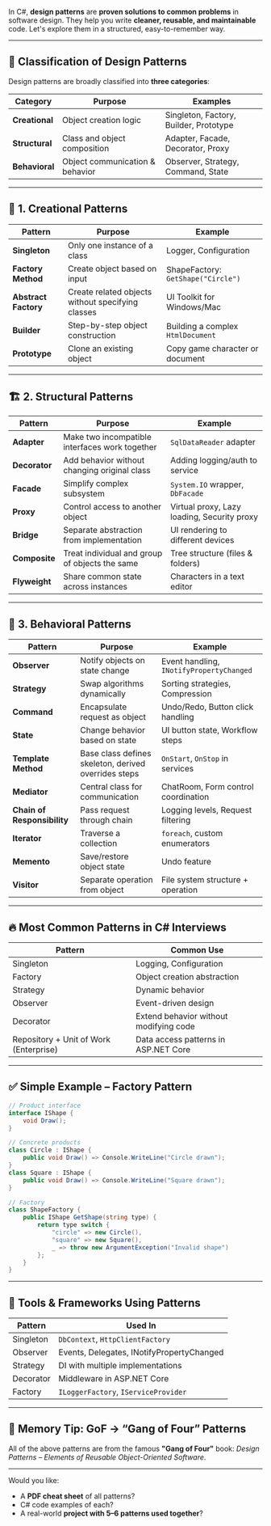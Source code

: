 In C#, **design patterns** are **proven solutions to common problems** in software design. They help you write **cleaner, reusable, and maintainable** code. Let's explore them in a structured, easy-to-remember way.

---

## 🧠 Classification of Design Patterns

Design patterns are broadly classified into **three categories**:

| Category       | Purpose                         | Examples                               |
| -------------- | ------------------------------- | -------------------------------------- |
| **Creational** | Object creation logic           | Singleton, Factory, Builder, Prototype |
| **Structural** | Class and object composition    | Adapter, Facade, Decorator, Proxy      |
| **Behavioral** | Object communication & behavior | Observer, Strategy, Command, State     |

---

## 🔧 1. **Creational Patterns**

| Pattern              | Purpose                                           | Example                            |
| -------------------- | ------------------------------------------------- | ---------------------------------- |
| **Singleton**        | Only one instance of a class                      | Logger, Configuration              |
| **Factory Method**   | Create object based on input                      | ShapeFactory: `GetShape("Circle")` |
| **Abstract Factory** | Create related objects without specifying classes | UI Toolkit for Windows/Mac         |
| **Builder**          | Step-by-step object construction                  | Building a complex `HtmlDocument`  |
| **Prototype**        | Clone an existing object                          | Copy game character or document    |

---

## 🏗️ 2. **Structural Patterns**

| Pattern       | Purpose                                        | Example                                     |
| ------------- | ---------------------------------------------- | ------------------------------------------- |
| **Adapter**   | Make two incompatible interfaces work together | `SqlDataReader` adapter                     |
| **Decorator** | Add behavior without changing original class   | Adding logging/auth to service              |
| **Facade**    | Simplify complex subsystem                     | `System.IO` wrapper, `DbFacade`             |
| **Proxy**     | Control access to another object               | Virtual proxy, Lazy loading, Security proxy |
| **Bridge**    | Separate abstraction from implementation       | UI rendering to different devices           |
| **Composite** | Treat individual and group of objects the same | Tree structure (files & folders)            |
| **Flyweight** | Share common state across instances            | Characters in a text editor                 |

---

## 🔄 3. **Behavioral Patterns**

| Pattern                     | Purpose                                              | Example                                  |
| --------------------------- | ---------------------------------------------------- | ---------------------------------------- |
| **Observer**                | Notify objects on state change                       | Event handling, `INotifyPropertyChanged` |
| **Strategy**                | Swap algorithms dynamically                          | Sorting strategies, Compression          |
| **Command**                 | Encapsulate request as object                        | Undo/Redo, Button click handling         |
| **State**                   | Change behavior based on state                       | UI button state, Workflow steps          |
| **Template Method**         | Base class defines skeleton, derived overrides steps | `OnStart`, `OnStop` in services          |
| **Mediator**                | Central class for communication                      | ChatRoom, Form control coordination      |
| **Chain of Responsibility** | Pass request through chain                           | Logging levels, Request filtering        |
| **Iterator**                | Traverse a collection                                | `foreach`, custom enumerators            |
| **Memento**                 | Save/restore object state                            | Undo feature                             |
| **Visitor**                 | Separate operation from object                       | File system structure + operation        |

---

## 🔥 Most Common Patterns in C# Interviews

| Pattern                                | Common Use                             |
| -------------------------------------- | -------------------------------------- |
| Singleton                              | Logging, Configuration                 |
| Factory                                | Object creation abstraction            |
| Strategy                               | Dynamic behavior                       |
| Observer                               | Event-driven design                    |
| Decorator                              | Extend behavior without modifying code |
| Repository + Unit of Work (Enterprise) | Data access patterns in ASP.NET Core   |

---

## ✅ Simple Example – **Factory Pattern**

```csharp
// Product interface
interface IShape {
    void Draw();
}

// Concrete products
class Circle : IShape {
    public void Draw() => Console.WriteLine("Circle drawn");
}
class Square : IShape {
    public void Draw() => Console.WriteLine("Square drawn");
}

// Factory
class ShapeFactory {
    public IShape GetShape(string type) {
        return type switch {
            "circle" => new Circle(),
            "square" => new Square(),
            _ => throw new ArgumentException("Invalid shape")
        };
    }
}
```

---

## 🧰 Tools & Frameworks Using Patterns

| Pattern   | Used In                                   |
| --------- | ----------------------------------------- |
| Singleton | `DbContext`, `HttpClientFactory`          |
| Observer  | Events, Delegates, INotifyPropertyChanged |
| Strategy  | DI with multiple implementations          |
| Decorator | Middleware in ASP.NET Core                |
| Factory   | `ILoggerFactory`, `IServiceProvider`      |

---

## 🧠 Memory Tip: **GoF → “Gang of Four” Patterns**

All of the above patterns are from the famous **"Gang of Four"** book: *Design Patterns – Elements of Reusable Object-Oriented Software*.

---

Would you like:

* A **PDF cheat sheet** of all patterns?
* C# code examples of each?
* A real-world **project with 5–6 patterns used together**?
